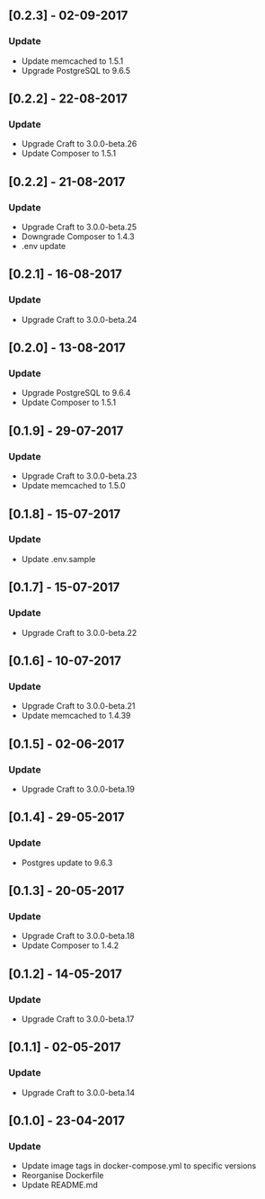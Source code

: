 ## [0.2.3] - 02-09-2017
### Update
- Update memcached to 1.5.1
- Upgrade PostgreSQL to 9.6.5

## [0.2.2] - 22-08-2017
### Update
- Upgrade Craft to 3.0.0-beta.26
- Update Composer to 1.5.1

## [0.2.2] - 21-08-2017
### Update
- Upgrade Craft to 3.0.0-beta.25
- Downgrade Composer to 1.4.3
- .env update

## [0.2.1] - 16-08-2017
### Update
- Upgrade Craft to 3.0.0-beta.24

## [0.2.0] - 13-08-2017
### Update
- Upgrade PostgreSQL to 9.6.4
- Update Composer to 1.5.1

## [0.1.9] - 29-07-2017
### Update
- Upgrade Craft to 3.0.0-beta.23
- Update memcached to 1.5.0

## [0.1.8] - 15-07-2017
### Update
- Update .env.sample

## [0.1.7] - 15-07-2017
### Update
- Upgrade Craft to 3.0.0-beta.22

## [0.1.6] - 10-07-2017
### Update
- Upgrade Craft to 3.0.0-beta.21
- Update memcached to 1.4.39

## [0.1.5] - 02-06-2017
### Update
- Upgrade Craft to 3.0.0-beta.19

## [0.1.4] - 29-05-2017
### Update
- Postgres update to 9.6.3

## [0.1.3] - 20-05-2017
### Update
- Upgrade Craft to 3.0.0-beta.18
- Update Composer to 1.4.2

## [0.1.2] - 14-05-2017
### Update
- Upgrade Craft to 3.0.0-beta.17

## [0.1.1] - 02-05-2017
### Update
- Upgrade Craft to 3.0.0-beta.14

## [0.1.0] - 23-04-2017
### Update
- Update image tags in docker-compose.yml to specific versions
- Reorganise Dockerfile
- Update README.md
